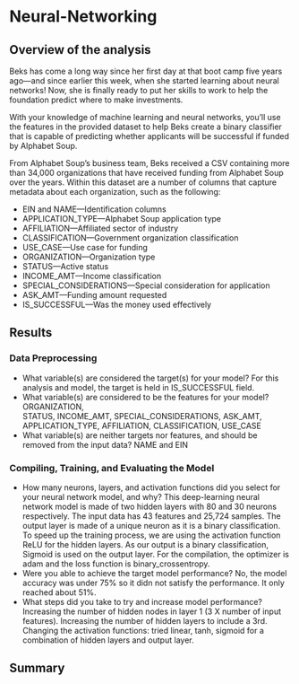 # Neural-Networking
## Overview of the analysis
Beks has come a long way since her first day at that boot camp five years ago—and since earlier this week, when she started learning about neural networks! Now, she is finally ready to put her skills to work to help the foundation predict where to make investments.

With your knowledge of machine learning and neural networks, you’ll use the features in the provided dataset to help Beks create a binary classifier that is capable of predicting whether applicants will be successful if funded by Alphabet Soup.

From Alphabet Soup’s business team, Beks received a CSV containing more than 34,000 organizations that have received funding from Alphabet Soup over the years. Within this dataset are a number of columns that capture metadata about each organization, such as the following:

* EIN and NAME—Identification columns
* APPLICATION_TYPE—Alphabet Soup application type
* AFFILIATION—Affiliated sector of industry
* CLASSIFICATION—Government organization classification
* USE_CASE—Use case for funding
* ORGANIZATION—Organization type
* STATUS—Active status
* INCOME_AMT—Income classification
* SPECIAL_CONSIDERATIONS—Special consideration for application
* ASK_AMT—Funding amount requested
* IS_SUCCESSFUL—Was the money used effectively


## Results
### Data Preprocessing
* What variable(s) are considered the target(s) for your model? For this analysis and model, the target is held in IS_SUCCESSFUL field.
* What variable(s) are considered to be the features for your model?
ORGANIZATION,  
STATUS, 
INCOME_AMT, 
SPECIAL_CONSIDERATIONS, 
ASK_AMT, 
APPLICATION_TYPE, 
AFFILIATION, 
CLASSIFICATION, 
USE_CASE
* What variable(s) are neither targets nor features, and should be removed from the input data? NAME and EIN
### Compiling, Training, and Evaluating the Model
* How many neurons, layers, and activation functions did you select for your neural network model, and why? This deep-learning neural network model is made of two hidden layers with 80 and 30 neurons respectively.
The input data has 43 features and 25,724 samples.
The output layer is made of a unique neuron as it is a binary classification.
To speed up the training process, we are using the activation function ReLU for the hidden layers. As our output is a binary classification, Sigmoid is used on the output layer.
For the compilation, the optimizer is adam and the loss function is binary_crossentropy.
* Were you able to achieve the target model performance? No, the model accuracy was under 75% so it didn not satisfy the performance. It only reached about 51%.
* What steps did you take to try and increase model performance?
Increasing the number of hidden nodes in layer 1 (3 X number of input features). 
Increasing the number of hidden layers to include a 3rd. 
Changing the activation functions: tried linear, tanh, sigmoid for a combination of hidden layers and output layer.
## Summary
